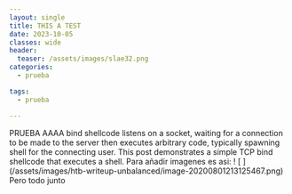 ```yaml
---
layout: single
title: THIS A TEST
date: 2023-10-05
classes: wide
header:
  teaser: /assets/images/slae32.png
categories:
  - prueba

tags:
  - prueba

---
```

PRUEBA AAAA bind shellcode listens on a socket, waiting for a connection to be made to the server then executes arbitrary code, typically spawning shell for the connecting user. This post demonstrates a simple TCP bind shellcode that executes a shell.
Para añadir imagenes es asi: ! [ ] (/assets/images/htb-writeup-unbalanced/image-20200801213125467.png)
Pero todo junto 